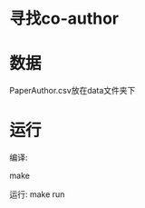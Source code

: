 寻找co-author
========================================

数据
========================================
PaperAuthor.csv放在data文件夹下

运行
========================================
编译:

make 

运行:
make run

